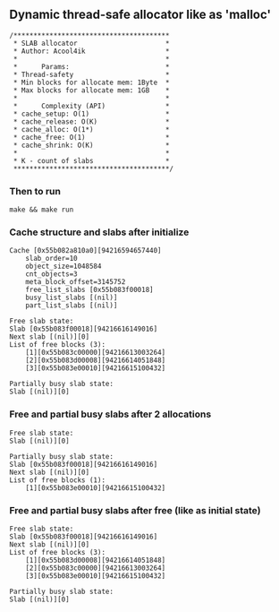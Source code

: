 ## Dynamic thread-safe allocator like as 'malloc'
```console
/***************************************
 * SLAB allocator                      *
 * Author: Acool4ik                    *
 *                                     *
 *      Params:                        *
 * Thread-safety                       *
 * Min blocks for allocate mem: 1Byte  *
 * Max blocks for allocate mem: 1GB    *
 *                                     *
 *      Complexity (API)               *
 * cache_setup: O(1)                   *
 * cache_release: O(K)                 *
 * cache_alloc: O(1*)                  *
 * cache_free: O(1)                    *
 * cache_shrink: O(K)                  *
 *                                     *
 * K - count of slabs                  *
 ***************************************/
```
### Then to run
```make && make run```
### Cache structure and slabs after initialize
```console
Cache [0x55b082a810a0][94216594657440]
	slab_order=10
	object_size=1048584
	cnt_objects=3
	meta_block_offset=3145752
	free_list_slabs	[0x55b083f00018]
	busy_list_slabs	[(nil)]
	part_list_slabs	[(nil)]
	
Free slab state:
Slab [0x55b083f00018][94216616149016]
Next slab [(nil)][0]
List of free blocks (3):
	[1][0x55b083c00000][94216613003264]
	[2][0x55b083d00008][94216614051848]
	[3][0x55b083e00010][94216615100432]
	
Partially busy slab state:
Slab [(nil)][0]
```
### Free and partial busy slabs after 2 allocations
```console
Free slab state:
Slab [(nil)][0]

Partially busy slab state:
Slab [0x55b083f00018][94216616149016]
Next slab [(nil)][0]
List of free blocks (1):
	[1][0x55b083e00010][94216615100432]
```
### Free and partial busy slabs after free (like as initial state)
```console
Free slab state:
Slab [0x55b083f00018][94216616149016]
Next slab [(nil)][0]
List of free blocks (3):
	[1][0x55b083d00008][94216614051848]
	[2][0x55b083c00000][94216613003264]
	[3][0x55b083e00010][94216615100432]

Partially busy slab state:
Slab [(nil)][0]
```
